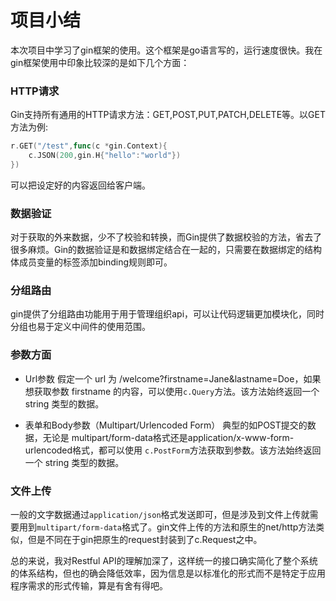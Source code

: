 # 项目小结

本次项目中学习了gin框架的使用。这个框架是go语言写的，运行速度很快。我在gin框架使用中印象比较深的是如下几个方面：

### HTTP请求

Gin支持所有通用的HTTP请求方法：GET,POST,PUT,PATCH,DELETE等。以GET方法为例:
```go
r.GET("/test",func(c *gin.Context){
    c.JSON(200,gin.H{"hello":"world"})
})
```
可以把设定好的内容返回给客户端。


### 数据验证

对于获取的外来数据，少不了校验和转换，而Gin提供了数据校验的方法，省去了很多麻烦。Gin的数据验证是和数据绑定结合在一起的，只需要在数据绑定的结构体成员变量的标签添加binding规则即可。

### 分组路由

gin提供了分组路由功能用于用于管理组织api，可以让代码逻辑更加模块化，同时分组也易于定义中间件的使用范围。


### 参数方面

- Url参数
假定一个 url 为 /welcome?firstname=Jane&lastname=Doe，如果想获取参数 firstname 的内容，可以使用` c.Query `方法。该方法始终返回一个 string 类型的数据。

- 表单和Body参数（Multipart/Urlencoded Form）
典型的如POST提交的数据，无论是 multipart/form-data格式还是application/x-www-form-urlencoded格式，都可以使用 ` c.PostForm `方法获取到参数。该方法始终返回一个 string 类型的数据。


### 文件上传

一般的文字数据通过` application/json `格式发送即可，但是涉及到文件上传就需要用到` multipart/form-data `格式了。gin文件上传的方法和原生的net/http方法类似，但是不同在于gin把原生的request封装到了c.Request之中。


总的来说，我对Restful API的理解加深了，这样统一的接口确实简化了整个系统的体系结构，但也的确会降低效率，因为信息是以标准化的形式而不是特定于应用程序需求的形式传输，算是有舍有得吧。